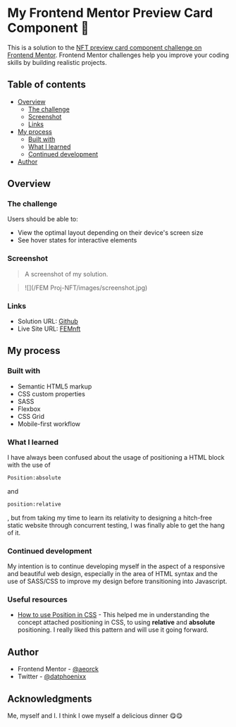 # My Frontend Mentor Preview Card Component 🦾

This is a solution to the [NFT preview card component challenge on Frontend Mentor](https://www.frontendmentor.io/challenges/nft-preview-card-component-SbdUL_w0U). Frontend Mentor challenges help you improve your coding skills by building realistic projects.

## Table of contents

- [Overview](#overview)
  - [The challenge](#the-challenge)
  - [Screenshot](#screenshot)
  - [Links](#links)
- [My process](#my-process)
  - [Built with](#built-with)
  - [What I learned](#what-i-learned)
  - [Continued development](#continued-development)
- [Author](#author)

## Overview

### The challenge

Users should be able to:

- View the optimal layout depending on their device's screen size
- See hover states for interactive elements

### Screenshot

> A screenshot of my solution.

> ![](/FEM Proj-NFT/images/screenshot.jpg)

### Links

- Solution URL: [Github](https://github.com/aeorck/femnft)
- Live Site URL: [FEMnft](https://femnft.netlify.app)

## My process

### Built with

- Semantic HTML5 markup
- CSS custom properties
- SASS
- Flexbox
- CSS Grid
- Mobile-first workflow

### What I learned

I have always been confused about the usage of positioning a HTML block with the use of

```html
Position:absolute
```
and 
```html
position:relative
```
, but from taking my time to learn its relativity to designing a hitch-free static website through concurrent testing, I was finally able to get the hang of it.


### Continued development

My intention is to continue developing myself in the aspect of a responsive and beautiful web design, especially in the area of HTML syntax and the use of SASS/CSS to improve my design before transitioning into Javascript.

### Useful resources

- [How to use Position in CSS](https://www.freecodecamp.org/news/css-positioning-position-absolute-and-relative/) - This helped me in understanding the concept attached positioning in CSS, to using **relative** and **absolute** positioning. I really liked this pattern and will use it going forward.

## Author

- Frontend Mentor - [@aeorck](https://www.frontendmentor.io/profile/aeorck)
- Twitter - [@datphoenixx](https://www.twitter.com/datphoenixx)

## Acknowledgments

Me, myself and I. I think I owe myself a delicious dinner 😋😋
